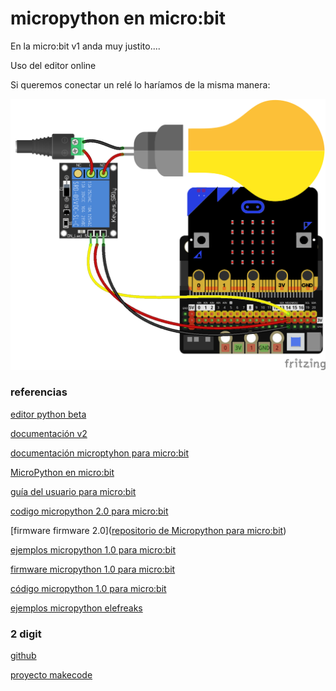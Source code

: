 # micropython en micro:bit


En la micro:bit v1 anda muy justito....


Uso del editor online




Si queremos conectar un relé lo haríamos de la misma manera:

![](./images/microbit_rele_bb.png)







### referencias

[editor python beta](https://python.microbit.org/v/beta)

[documentación v2](https://microbit-micropython.readthedocs.io/en/v2-docs/)

[documentación microptyhon para micro:bit](https://microbit-micropython.readthedocs.io/en/latest/)

[MicroPython en micro:bit](https://tech.microbit.org/software/micropython/)

[guía del usuario para micro:bit](https://microbit.org/get-started/user-guide/python/)

[codigo micropython 2.0 para micro:bit](https://github.com/microbit-foundation/micropython-microbit-v2)

[firmware firmware 2.0]([repositorio de Micropython para micro:bit](https://github.com/microbit-foundation/micropython-microbit-v2/releases/download/v2.0.0/micropython-microbit-v2.0.0.hex))

[ejemplos micropython 1.0 para micro:bit](https://github.com/bbcmicrobit/micropython/tree/master/examples)

[firmware micropython 1.0 para micro:bit](https://github.com/bbcmicrobit/micropython/releases/download/v1.0.1/microbit-micropython-v1.0.1.hex)

[código micropython 1.0 para micro:bit](https://github.com/bbcmicrobit/micropython)

[ejemplos micropython elefreaks](https://www.elecfreaks.com/learn-en/microbitKit/ring_bit_v2/ring-bit-python.html)


### 2 digit

[github](https://github.com/javacasm/display-2-cifras-display/blob/master/main.ts)

[proyecto makecode](https://makecode.microbit.org/_dTpd7aTam9KW)
